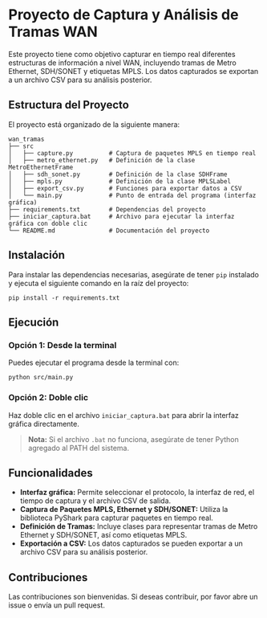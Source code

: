 # Proyecto de Captura y Análisis de Tramas WAN

Este proyecto tiene como objetivo capturar en tiempo real diferentes estructuras de información a nivel WAN, incluyendo tramas de Metro Ethernet, SDH/SONET y etiquetas MPLS. Los datos capturados se exportan a un archivo CSV para su análisis posterior.

## Estructura del Proyecto

El proyecto está organizado de la siguiente manera:

```
wan_tramas
├── src
│   ├── capture.py          # Captura de paquetes MPLS en tiempo real
│   ├── metro_ethernet.py   # Definición de la clase MetroEthernetFrame
│   ├── sdh_sonet.py        # Definición de la clase SDHFrame
│   ├── mpls.py             # Definición de la clase MPLSLabel
│   ├── export_csv.py       # Funciones para exportar datos a CSV
│   └── main.py             # Punto de entrada del programa (interfaz gráfica)
├── requirements.txt        # Dependencias del proyecto
├── iniciar_captura.bat     # Archivo para ejecutar la interfaz gráfica con doble clic
└── README.md               # Documentación del proyecto
```

## Instalación

Para instalar las dependencias necesarias, asegúrate de tener `pip` instalado y ejecuta el siguiente comando en la raíz del proyecto:

```
pip install -r requirements.txt
```

## Ejecución

### Opción 1: Desde la terminal

Puedes ejecutar el programa desde la terminal con:

```
python src/main.py
```

### Opción 2: Doble clic

Haz doble clic en el archivo `iniciar_captura.bat` para abrir la interfaz gráfica directamente.

> **Nota:** Si el archivo `.bat` no funciona, asegúrate de tener Python agregado al PATH del sistema.

## Funcionalidades

- **Interfaz gráfica:** Permite seleccionar el protocolo, la interfaz de red, el tiempo de captura y el archivo CSV de salida.
- **Captura de Paquetes MPLS, Ethernet y SDH/SONET:** Utiliza la biblioteca PyShark para capturar paquetes en tiempo real.
- **Definición de Tramas:** Incluye clases para representar tramas de Metro Ethernet y SDH/SONET, así como etiquetas MPLS.
- **Exportación a CSV:** Los datos capturados se pueden exportar a un archivo CSV para su análisis posterior.

## Contribuciones

Las contribuciones son bienvenidas. Si deseas contribuir, por favor abre un issue o envía un pull request.